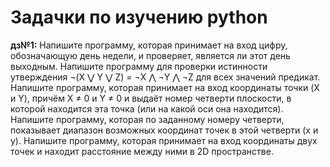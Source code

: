 # Задачки по изучению python

**дз№1:**
Напишите программу, которая принимает на вход цифру, обозначающую день недели, и проверяет, является ли этот день выходным.
Напишите программу для проверки истинности утверждения ¬(X ⋁ Y ⋁ Z) = ¬X ⋀ ¬Y ⋀ ¬Z для всех значений предикат.
Напишите программу, которая принимает на вход координаты точки (X и Y), причём X ≠ 0 и Y ≠ 0 и выдаёт номер четверти плоскости, в которой находится эта точка (или на какой оси она находится).
Напишите программу, которая по заданному номеру четверти, показывает диапазон возможных координат точек в этой четверти (x и y).
Напишите программу, которая принимает на вход координаты двух точек и находит расстояние между ними в 2D пространстве.
